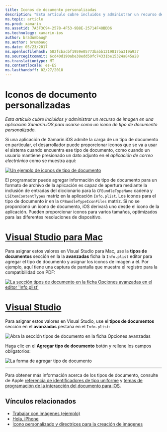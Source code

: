```yaml
---
title: Iconos de documento personalizadas
description: "Esta artículo cubre incluidos y administrar un recurso de imagen en una aplicación Xamarin.iOS para usarse como un icono de tipo de documento personalizado."
ms.topic: article
ms.prod: xamarin
ms.assetid: 7A3F3C94-2578-4F53-9B8E-25714F48BDD6
ms.technology: xamarin-ios
author: bradumbaugh
ms.author: brumbaug
ms.date: 05/23/2017
ms.openlocfilehash: 582fcbacbf1959e05773babb1219817ba319a937
ms.sourcegitcommit: 6cd40d190abe38edd50fc74331be15324a845a28
ms.translationtype: MT
ms.contentlocale: es-ES
ms.lasthandoff: 02/27/2018
---
```

# <a name="custom-document-icons"></a>Iconos de documento personalizadas

_Esta artículo cubre incluidos y administrar un recurso de imagen en una aplicación Xamarin.iOS para usarse como un icono de tipo de documento personalizado._

Si una aplicación de Xamarin.iOS admite la carga de un tipo de documento en particular, el desarrollador puede proporcionar iconos que se va a usar el sistema cuando encuentra ese tipo de documento, como cuando un usuario mantiene presionado un dato adjunto en el *aplicación de correo electrónico* como se muestra aquí:

 [ ![](custom-document-types-images/17.png "Un ejemplo de iconos de tipo de documento")](custom-document-types-images/17.png)

El programador puede agregar información de tipo de documento para un formato de archivo de la aplicación es capaz de apertura mediante la inclusión de entradas del diccionario para la `CFBundleTypeName` cadena y `LSItemContentTypes` matriz en la aplicación `Info.plist`. Los iconos para el tipo de documento ir en la `CFBundleTypeIconFiles` matriz. Si no se proporcionó un icono de documento, iOS derivará uno desde el icono de la aplicación.
Pueden proporcionar iconos para varios tamaños, optimizados para las diferentes resoluciones de dispositivo. 

# <a name="visual-studio-for-mactabvsmac"></a>[Visual Studio para Mac](#tab/vsmac)

Para asignar estos valores en Visual Studio para Mac, use la **tipos de documentos** sección en la la **avanzadas** ficha la `Info.plist` editor para agregar el tipo de documento y asignar los iconos de imagen a él. Por ejemplo, aquí tiene una captura de pantalla que muestra el registro para la compatibilidad con PDF:

 [ ![](custom-document-types-images/18.png "La sección tipos de documento en la ficha Opciones avanzadas en el editor 'Info.plist'")](custom-document-types-images/18.png)
 
# <a name="visual-studiotabvswin"></a>[Visual Studio](#tab/vswin)

Para asignar estos valores en Visual Studio, use el **tipos de documentos** sección en el **avanzadas** pestaña en el `Info.plist`:

 ![](custom-document-types-images/doc01w.png "Abra la sección tipos de documento en la ficha Opciones avanzadas")

Haga clic en el **Agregar tipo de documento** botón y rellene los campos obligatorios:

![](custom-document-types-images/doc02w.png "La forma de agregar tipo de documento")

-----


Para obtener más información acerca de los tipos de documento, consulte de Apple [referencia de identificadores de tipo uniforme](http://developer.apple.com/library/ios/#documentation/Miscellaneous/Reference/UTIRef/Articles/System-DeclaredUniformTypeIdentifiers.html) y [temas de programación de la interacción del documento para iOS](http://developer.apple.com/library/ios/#documentation/FileManagement/Conceptual/DocumentInteraction_TopicsForIOS/Introduction/Introduction.html).


## <a name="related-links"></a>Vínculos relacionados

- [Trabajar con imágenes (ejemplo)](https://developer.xamarin.com/samples/WorkingWithImages/)
- [Hola, iPhone](~/ios/get-started/hello-ios/index.md)
- [Icono personalizado y directrices para la creación de imágenes](http://developer.apple.com/library/ios/#documentation/UserExperience/Conceptual/MobileHIG/IconsImages/IconsImages.html)
